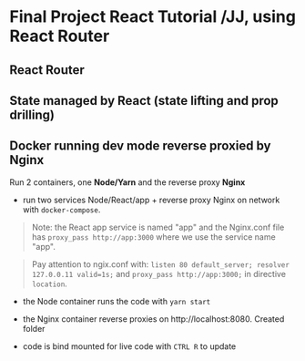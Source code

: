 # Final Project React Tutorial /JJ, using React Router

## React Router

## State managed by React (state lifting and prop drilling)

## Docker running **dev mode** reverse proxied by Nginx

Run 2 containers, one **Node/Yarn** and the reverse proxy **Nginx**

- run two services Node/React/app + reverse proxy Nginx on network with `docker-compose`.

> Note: the React app service is named "app" and the Nginx.conf file has `proxy_pass http://app:3000` where we use the service name "app".

> Pay attention to ngix.conf with: `listen 80 default_server; resolver 127.0.0.11 valid=1s;` and `proxy_pass http://app:3000;` in directive `location`.

- the Node container runs the code with `yarn start`

- the Nginx container reverse proxies on http://localhost:8080. Created folder

- code is bind mounted for live code with <code>CTRL R</code> to update
